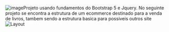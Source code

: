 ![image](https://github.com/phjLopes/Project_ecomerce/assets/153042917/0b019dfc-b65a-4aab-8908-16f57e3284ef)Projeto usando fundamentos do Bootstrap 5  e Jquery.
No seguinte projeto se encontra a estrutura de um ecommerce destinado para a venda de livros, tambem sendo a estrutura basica para possiveis outros site
![Layout](https://github.com/phjLopes/Project_ecomerce/assets/153042917/c65e4877-4ca7-4f4d-9206-b3c569df995e)

